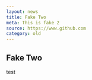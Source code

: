 ```yaml
---
layout: news
title: Fake Two
meta: This is fake 2
source: https://www.github.com
category: old
---
```


## Fake Two

test
